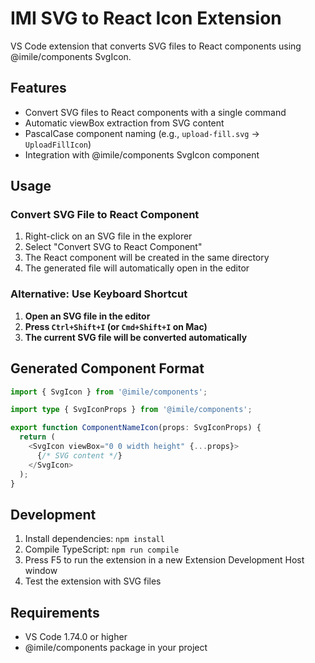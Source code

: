 # IMI SVG to React Icon Extension

VS Code extension that converts SVG files to React components using @imile/components SvgIcon.

## Features

- Convert SVG files to React components with a single command
- Automatic viewBox extraction from SVG content
- PascalCase component naming (e.g., `upload-fill.svg` → `UploadFillIcon`)
- Integration with @imile/components SvgIcon component

## Usage

### Convert SVG File to React Component

1. Right-click on an SVG file in the explorer
2. Select "Convert SVG to React Component"
3. The React component will be created in the same directory
4. The generated file will automatically open in the editor

### Alternative: Use Keyboard Shortcut

1. **Open an SVG file in the editor**
2. **Press `Ctrl+Shift+I` (or `Cmd+Shift+I` on Mac)** 
3. **The current SVG file will be converted automatically**

## Generated Component Format

```typescript
import { SvgIcon } from '@imile/components';

import type { SvgIconProps } from '@imile/components';

export function ComponentNameIcon(props: SvgIconProps) {
  return (
    <SvgIcon viewBox="0 0 width height" {...props}>
      {/* SVG content */}
    </SvgIcon>
  );
}
```

## Development

1. Install dependencies: `npm install`
2. Compile TypeScript: `npm run compile`
3. Press F5 to run the extension in a new Extension Development Host window
4. Test the extension with SVG files

## Requirements

- VS Code 1.74.0 or higher
- @imile/components package in your project